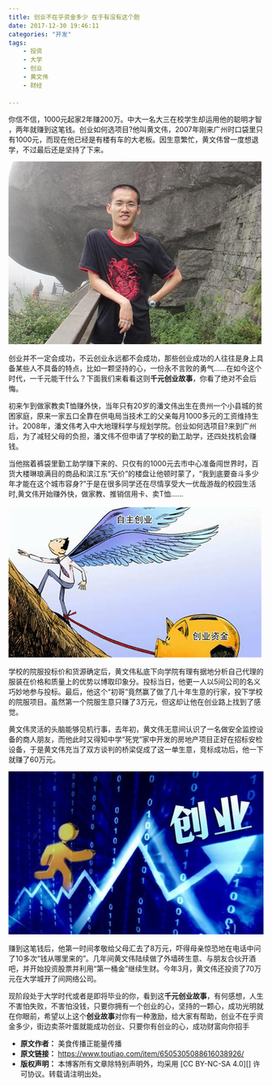 ```yaml
---
title: 创业不在乎资金多少 在于有没有这个胆
date: 2017-12-30 19:46:11
categories: "开发"
tags:
	- 投资
	- 大学
	- 创业
	- 黄文伟
	- 财经

---
```


你信不信，1000元起家2年赚200万。中大一名大三在校学生却运用他的聪明才智 ，两年就赚到这笔钱。创业如何选项目?他叫黄文伟，2007年刚来广州时口袋里只有1000元，而现在他已经是有楼有车的大老板。因生意繁忙，黄文伟曾一度想退学，不过最后还是坚持了下来。

![创业不在乎资金多少 在于有没有这个胆][R3QV-VUU2-IMMJ.jpg]

创业并不一定会成功，不云创业永远都不会成功，那些创业成功的人往往是身上具备某些人不具备的特点，比如一颗坚持的心，一份永不言败的勇气......在如今这个时代，一千元能干什么？下面我们来看看这则**千元创业故事**，你看了绝对不会后悔。

初来乍到做家教卖T恤赚外快，当年只有20岁的潘文伟出生在贵州一个小县城的贫困家庭，原来一家五口全靠在供电局当技术工的父亲每月1000多元的工资维持生计。2008年，潘文伟考入中大地理科学与规划学院。创业如何选项目?来到广州后，为了减轻父母的负担，潘文伟不但申请了学校的勤工助学，还四处找机会赚钱。

当他揣着裤袋里勤工助学赚下来的、只仅有的1000元去市中心准备闯世界时，百货大楼琳琅满目的商品和滨江东“天价”的楼盘让他顿时蒙了，“我到底要奋斗多少年才能在这个城市容身?”于是在很多同学还在尽情享受大一优哉游哉的校园生活时,黄文伟开始赚外快，做家教、推销信用卡、卖T恤……

![创业不在乎资金多少 在于有没有这个胆][QU7F-MAQJ-EU3I.jpg]

学校的院服投标价和货源确定后，黄文伟私底下向学院有理有据地分析自己代理的服装在价格和质量上的优势以博取印象分。投标当日，他更一人以5间公司的名义巧妙地参与投标。最后，他这个“初哥”竟然赢了做了几十年生意的行家，投下学校的院服项目。虽然第一个院服生意只赚了3万元，但这却让他在创业路上找到了感觉。

黄文伟灵活的头脑能够见机行事，去年初，黄文伟无意间认识了一名做安全监控设备的商人朋友，而他此时又得知中学“死党”家中开发的房地产项目正好在招标安检设备，于是黄文伟充当了双方谈判的桥梁促成了这一单生意，竞标成功后，他一下就赚了60万元。

![创业不在乎资金多少 在于有没有这个胆][V6ZN-ZE3I-NQQR.jpg]

赚到这笔钱后，他第一时间孝敬给父母汇去了8万元，吓得母亲惊恐地在电话中问了10多次“钱从哪里来的”。几年间黄文伟陆续做了外墙砖生意、与朋友合伙开酒吧，并开始投资股票并利用“第一桶金”继续生财。今年3月，黄文伟还投资了70万元在大学城开了间网络公司。

现阶段处于大学时代或者是即将毕业的你，看到这**千元创业故事**，有何感想，人生不害怕失败，不害怕没钱，只要你拥有一个创业的心，坚持的一颗心，成功光明就在你眼前，希望以上这个**创业故事**对你有一种激励，给大家有帮助，创业不在乎资金多少，街边卖茶叶蛋就能成功创业、只要你有创业的心，成功财富向你招手


[R3QV-VUU2-IMMJ.jpg]: static/resources/crawler/R3QV-VUU2-IMMJ.jpg
[QU7F-MAQJ-EU3I.jpg]: static/resources/crawler/QU7F-MAQJ-EU3I.jpg
[V6ZN-ZE3I-NQQR.jpg]: static/resources/crawler/V6ZN-ZE3I-NQQR.jpg
 *  **原文作者：** 美食传播正能量传播
 *  **原文链接：** https://www.toutiao.com/item/6505305088616038926/
 *  **版权声明：** 本博客所有文章除特别声明外，均采用 [CC BY-NC-SA 4.0][] 许可协议。转载请注明出处。
